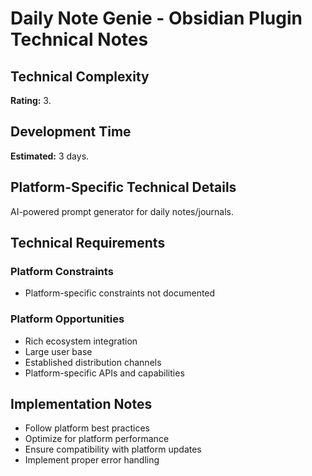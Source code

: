 # Daily Note Genie - Obsidian Plugin Technical Notes

## Technical Complexity
**Rating:** 3.

## Development Time
**Estimated:** 3 days.

## Platform-Specific Technical Details
AI-powered prompt generator for daily notes/journals.

## Technical Requirements

### Platform Constraints
- Platform-specific constraints not documented

### Platform Opportunities
- Rich ecosystem integration
- Large user base
- Established distribution channels
- Platform-specific APIs and capabilities

## Implementation Notes
- Follow platform best practices
- Optimize for platform performance
- Ensure compatibility with platform updates
- Implement proper error handling
